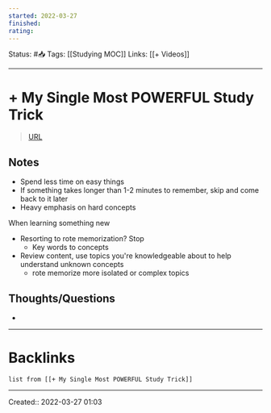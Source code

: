 ```yaml
---
started: 2022-03-27 
finished:
rating:
---
```

Status: #📥
Tags: [[Studying MOC]]
Links: [[+ Videos]]
___
# + My Single Most POWERFUL Study Trick
> [URL](https://www.youtube.com/watch?v=UY2GO1ML-Bo&ab_channel=JustinSung)

## Notes
- Spend less time on easy things
- If something takes longer than 1-2 minutes to remember, skip and come back to it later
- Heavy emphasis on hard concepts

When learning something new
- Resorting to rote memorization? Stop
	- Key words to concepts
- Review content, use topics you're knowledgeable about to help understand unknown concepts
	- rote memorize more isolated or complex topics
## Thoughts/Questions
- 
___
# Backlinks
```dataview
list from [[+ My Single Most POWERFUL Study Trick]]
```
___
Created:: 2022-03-27 01:03


